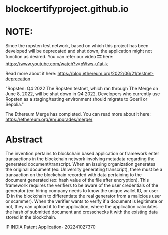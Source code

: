# blockcertifyproject.github.io

# NOTE:
Since the ropsten test network, based on which this project has been developed will be deprecated and shut down, the application might not function as desired. You can refer our video :film_strip: here: https://www.youtube.com/watch?v=pWws-u1at-k 

Read more about it here: https://blog.ethereum.org/2022/06/21/testnet-deprecation

"Ropsten: Q4 2022
The Ropsten testnet, which ran through The Merge on June 8, 2022, will be shut down in Q4 2022.
Developers who currently use Ropsten as a staging/testing environment should migrate to Goerli or Sepolia."

The Ethereum Merge has completed. You can read more about it here: https://ethereum.org/en/upgrades/merge/

# Abstract
The invention pertains to blockchain based application or framework enter transactions in the blockchain network involving metadata regarding the generated document/transcript. When an issuing organization generates the original document (ex: University generating transcript), there must be a transaction on the blockchain recorded with data pertaining to the document generated (ex: hash value of the file after encryption). This framework requires the verifiers to be aware of the user credentials of the generator (ex: hiring company needs to know the unique wallet ID, or user ID in the blockchain to differentiate the real generator from a malicious user or scammer). When the verifier wants to verify if a document is legitimate or not, they can upload it to the application, where the application calculates the hash of submitted document and crosschecks it with the existing data stored in the blockchain.

IP INDIA Patent Application- 202241027370
